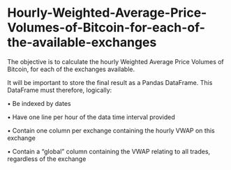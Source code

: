 # Hourly-Weighted-Average-Price-Volumes-of-Bitcoin-for-each-of-the-available-exchanges
The objective is to calculate the hourly Weighted Average Price Volumes of Bitcoin, for each of the exchanges available.

It will be important to store the final result as a Pandas DataFrame.
This DataFrame must therefore, logically:

• Be indexed by dates

• Have one line per hour of the data time interval provided

• Contain one column per exchange containing the hourly VWAP on this exchange

• Contain a “global” column containing the VWAP relating to all trades, regardless of the exchange

